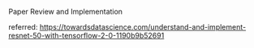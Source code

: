 Paper Review and Implementation

referred:
https://towardsdatascience.com/understand-and-implement-resnet-50-with-tensorflow-2-0-1190b9b52691
